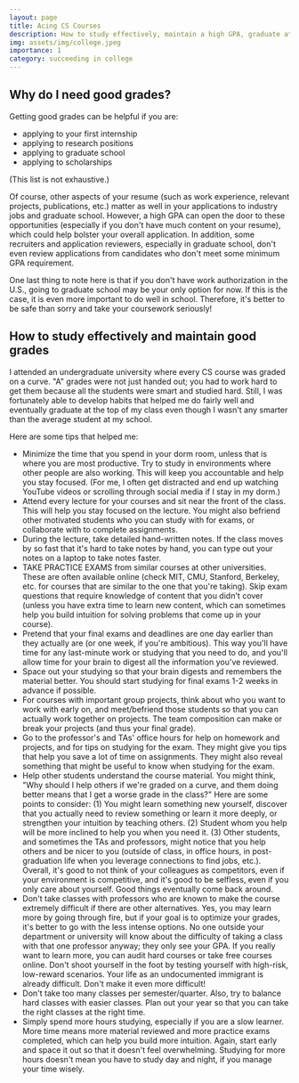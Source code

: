 ```yaml
---
layout: page
title: Acing CS Courses
description: How to study effectively, maintain a high GPA, graduate at the top of your class
img: assets/img/college.jpeg
importance: 1
category: succeeding in college
---
```


## Why do I need good grades?

Getting good grades can be helpful if you are:
* applying to your first internship
* applying to research positions
* applying to graduate school
* applying to scholarships

(This list is not exhaustive.)

Of course, other aspects of your resume (such as work experience, relevant projects, publications, etc.) matter as well in your applications to industry jobs and graduate school. However, a high GPA can open the door to these opportunities (especially if you don't have much content on your resume), which could help bolster your overall application. In addition, some recruiters and application reviewers, especially in graduate school, don't even review applications from candidates who don't meet some minimum GPA requirement.

One last thing to note here is that if you don't have work authorization in the U.S., going to graduate school may be your only option for now. If this is the case, it is even more important to do well in school. Therefore, it's better to be safe than sorry and take your coursework seriously!

## How to study effectively and maintain good grades

I attended an undergraduate university where every CS course was graded on a curve. "A" grades were not just handed out; you had to work hard to get them because all the students were smart and studied hard. Still, I was fortunately able to develop habits that helped me do fairly well and eventually graduate at the top of my class even though I wasn't any smarter than the average student at my school.

Here are some tips that helped me:
* Minimize the time that you spend in your dorm room, unless that is where you are most productive. Try to study in environments where other people are also working. This will keep you accountable and help you stay focused. (For me, I often get distracted and end up watching YouTube videos or scrolling through social media if I stay in my dorm.)
* Attend every lecture for your courses and sit near the front of the class. This will help you stay focused on the lecture. You might also befriend other motivated students who you can study with for exams, or collaborate with to complete assignments.
* During the lecture, take detailed hand-written notes. If the class moves by so fast that it's hard to take notes by hand, you can type out your notes on a laptop to take notes faster.
* TAKE PRACTICE EXAMS from similar courses at other universities. These are often available online (check MIT, CMU, Stanford, Berkeley, etc. for courses that are similar to the one that you're taking). Skip exam questions that require knowledge of content that you didn't cover (unless you have extra time to learn new content, which can sometimes help you build intuition for solving problems that come up in your course).
* Pretend that your final exams and deadlines are one day earlier than they actually are (or one week, if you're ambitious). This way you'll have time for any last-minute work or studying that you need to do, and you'll allow time for your brain to digest all the information you've reviewed.
* Space out your studying so that your brain digests and remembers the material better. You should start studying for final exams 1-2 weeks in advance if possible.
* For courses with important group projects, think about who you want to work with early on, and meet/befriend those students so that you can actually work together on projects. The team composition can make or break your projects (and thus your final grade).
* Go to the professor's and TAs' office hours for help on homework and projects, and for tips on studying for the exam. They might give you tips that help you save a lot of time on assignments. They might also reveal something that might be useful to know when studying for the exam.
* Help other students understand the course material. You might think, "Why should I help others if we're graded on a curve, and them doing better means that I get a worse grade in the class?" Here are some points to consider: (1) You might learn something new yourself, discover that you actually need to review something or learn it more deeply, or strengthen your intuition by teaching others. (2) Student whom you help will be more inclined to help you when you need it. (3) Other students, and sometimes the TAs and professors, might notice that you help others and be nicer to you (outside of class, in office hours, in post-graduation life when you leverage connections to find jobs, etc.). Overall, it's good to not think of your colleagues as competitors, even if your environment is competitive, and it's good to be selfless, even if you only care about yourself. Good things eventually come back around.
* Don't take classes with professors who are known to make the course extremely difficult if there are other alternatives. Yes, you may learn more by going through fire, but if your goal is to optimize your grades, it's better to go with the less intense options. No one outside your department or university will know about the difficulty of taking a class with that one professor anyway; they only see your GPA. If you really want to learn more, you can audit hard courses or take free courses online. Don't shoot yourself in the foot by testing yourself with high-risk, low-reward scenarios. Your life as an undocumented immigrant is already difficult. Don't make it even more difficult!
* Don't take too many classes per semester/quarter. Also, try to balance hard classes with easier classes. Plan out your year so that you can take the right classes at the right time.
* Simply spend more hours studying, especially if you are a slow learner. More time means more material reviewed and more practice exams completed, which can help you build more intuition. Again, start early and space it out so that it doesn't feel overwhelming. Studying for more hours doesn't mean you have to study day and night, if you manage your time wisely.

